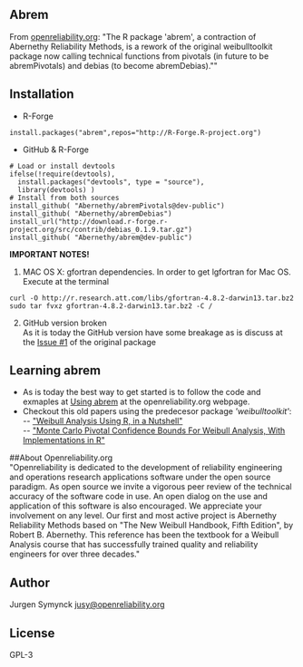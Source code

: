 ## Abrem 
From [openreliability.org](http://www.openreliability.org/index.html): "The R package 'abrem', a contraction of Abernethy Reliability Methods, is a rework of the original weibulltoolkit package now calling technical functions from pivotals (in future to be abremPivotals) and debias (to become abremDebias).""



## Installation
- R-Forge  
```
install.packages("abrem",repos="http://R-Forge.R-project.org")
```
- GitHub & R-Forge  
```
# Load or install devtools
ifelse(!require(devtools),
  install.packages("devtools", type = "source"),
  library(devtools) ) 
# Install from both sources
install_github( "Abernethy/abremPivotals@dev-public")
install_github( "Abernethy/abremDebias")
install_url("http://download.r-forge.r-project.org/src/contrib/debias_0.1.9.tar.gz")
install_github( "Abernethy/abrem@dev-public")
```
**IMPORTANT NOTES!**  
1. MAC OS X: gfortran dependencies. In order to get lgfortran for Mac OS. Execute at the terminal 
```
curl -O http://r.research.att.com/libs/gfortran-4.8.2-darwin13.tar.bz2
sudo tar fvxz gfortran-4.8.2-darwin13.tar.bz2 -C /
```
2. GitHub version broken  
As it is today the GitHub version have some breakage as is discuss at the [Issue #1](https://github.com/Abernethy/abrem/issues/1) of the original package 

## Learning abrem
- As is today the best way to get started is to follow the code and exmaples at [Using abrem](http://www.openreliability.org/HTML/using_abrem.html) at the openreliability.org webpage. 
- Checkout this old papers using the predecesor package *'weibulltoolkit'*:  
-- ["Weibull Analysis Using R, in a Nutshell"](http://www.openreliability.org/downloads/intro.pdf)  
-- ["Monte Carlo Pivotal Confidence Bounds For Weibull Analysis, With Implementations in R"](http://www.openreliability.org/downloads/MCpivotalbounds.pdf)


##About Openreliability.org  
"Openreliability is dedicated to the development of reliability engineering and operations research applications software under the open source paradigm.
As open source we invite a vigorous peer review of the technical accuracy of the software code in use. An open dialog on the use and application of this software is also encouraged. We appreciate your involvement on any level.
Our first and most active project is Abernethy Reliability Methods based on "The New Weibull Handbook, Fifth Edition", by Robert B. Abernethy. This reference has been the textbook for a Weibull Analysis course that has successfully trained quality and reliability engineers for over three decades."

## Author
Jurgen Symynck <jusy@openreliability.org>     

## License 
GPL-3